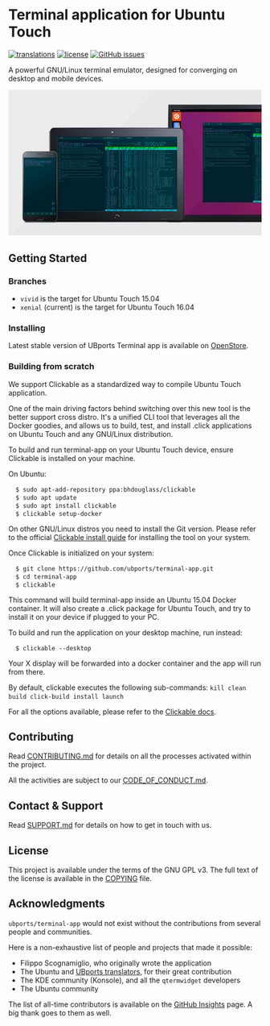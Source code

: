 # Terminal application for Ubuntu Touch
[![translations](https://translate.ubports.com/widgets/ubports/terminal-app/svg-badge.svg)](https://translate.ubports.com/projects/ubports/terminal-app) [![license](https://img.shields.io/badge/license-GPL3-blue.svg)](https://github.com/ubports/terminal-app/blob/master/LICENSE.md) [![GitHub issues](https://img.shields.io/github/issues/ubports/terminal-app.svg)](https://github.com/ubports/terminal-app/issues)


A powerful GNU/Linux terminal emulator, designed for converging on desktop and mobile devices.

![terminal-app running on different devices](.github/hero.jpg)

## Getting Started

### Branches

- `vivid` is the target for Ubuntu Touch 15.04
- `xenial` (current) is the target for Ubuntu Touch 16.04

### Installing

Latest stable version of UBports Terminal app is available on [OpenStore](https://open.uappexplorer.com/app/com.ubuntu.terminal). 

### Building from scratch

We support Clickable as a standardized way to compile Ubuntu Touch application.

One of the main driving factors behind switching over this new tool is the better support cross distro.
It's a unified CLI tool that leverages all the Docker goodies, and allows us to build, test, and install .click applications on Ubuntu Touch and any GNU/Linux distribution.

To build and run terminal-app on your Ubuntu Touch device, ensure Clickable is installed on your machine.

On Ubuntu:

```
  $ sudo apt-add-repository ppa:bhdouglass/clickable
  $ sudo apt update
  $ sudo apt install clickable
  $ clickable setup-docker
```

On other GNU/Linux distros you need to install the Git version. Please refer to the official [Clickable install guide](https://github.com/bhdouglass/clickable/blob/master/README.md) for installing the tool on your system.

Once Clickable is initialized on your system:

```
  $ git clone https://github.com/ubports/terminal-app.git
  $ cd terminal-app
  $ clickable
```

This command will build terminal-app inside an Ubuntu 15.04 Docker container.
It will also create a .click package for Ubuntu Touch, and try to install it on your device if plugged to your PC.

To build and run the application on your desktop machine, run instead:

```
  $ clickable --desktop
```

Your X display will be forwarded into a docker container and the app will run from there.
  
By default, clickable executes the following sub-commands: `kill clean build click-build install launch`

For all the options available, please refer to the [Clickable docs](http://clickable.bhdouglass.com/en/latest/).  
  
## Contributing

Read [CONTRIBUTING.md](/CONTRIBUTING.md) for details on all the processes activated within the project.

All the activities are subject to our [CODE_OF_CONDUCT.md](/CODE_OF_CONDUCT.md).

## Contact & Support

Read [SUPPORT.md](/SUPPORT.md) for details on how to get in touch with us.

## License  
  
This project is available under the terms of the GNU GPL v3.
The full text of the license is available in the [COPYING](/COPYING) file.


## Acknowledgments

`ubports/terminal-app` would not exist without the contributions from several people and communities.

Here is a non-exhaustive list of people and projects that made it possible:

- Filippo Scognamiglio, who originally wrote the application
- The Ubuntu and [UBports translators](https://translate.ubports.com/stats/), for their great contribution
- The KDE community (Konsole), and all the `qtermwidget` developers
- The Ubuntu community

The list of all-time contributors is available on the [GitHub Insights](https://github.com/ubports/terminal-app/graphs/contributors) page. A big thank goes to them as well.
